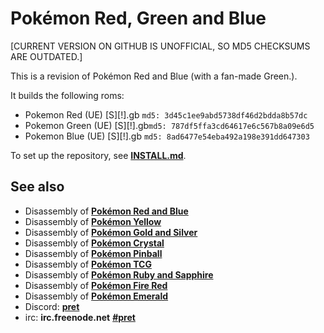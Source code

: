 # Pokémon Red, Green and Blue

[CURRENT VERSION ON GITHUB IS UNOFFICIAL, SO MD5 CHECKSUMS ARE OUTDATED.]

This is a revision of Pokémon Red and Blue (with a fan-made Green.).

It builds the following roms:

* Pokemon Red (UE) [S][!].gb  `md5: 3d45c1ee9abd5738df46d2bdda8b57dc`
* Pokemon Green (UE) [S][!].gb`md5: 787df5ffa3cd64617e6c567b8a09e6d5`
* Pokemon Blue (UE) [S][!].gb `md5: 8ad6477e54eba492a198e391dd647303`

To set up the repository, see [**INSTALL.md**](INSTALL.md).

## See also

* Disassembly of [**Pokémon Red and Blue**][pokered]
* Disassembly of [**Pokémon Yellow**][pokeyellow]
* Disassembly of [**Pokémon Gold and Silver**][pokegold]
* Disassembly of [**Pokémon Crystal**][pokecrystal]
* Disassembly of [**Pokémon Pinball**][pokepinball]
* Disassembly of [**Pokémon TCG**][poketcg]
* Disassembly of [**Pokémon Ruby and Sapphire**][pokeruby]
* Disassembly of [**Pokémon Fire Red**][pokefirered]
* Disassembly of [**Pokémon Emerald**][pokeemerald]
* Discord: [**pret**][Discord]
* irc: **irc.freenode.net** [**#pret**][irc]

[pokered]: https://github.com/pret/pokered
[pokeyellow]: https://github.com/pret/pokeyellow
[pokegold]: https://github.com/pret/pokegold
[pokecrystal]: https://github.com/pret/pokecrystal
[pokepinball]: https://github.com/pret/pokepinball
[poketcg]: https://github.com/pret/poketcg
[pokeruby]: https://github.com/pret/pokeruby
[pokefirered]: https://github.com/pret/pokefirered
[pokeemerald]: https://github.com/pret/pokeemerald
[Discord]: https://discord.gg/cJxDDVP
[irc]: https://kiwiirc.com/client/irc.freenode.net/?#pret
